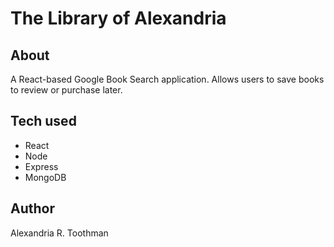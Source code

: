 # The Library of Alexandria

## About 

A React-based Google Book Search application. Allows users to save books to review or purchase later.

## Tech used

* React
* Node
* Express
* MongoDB



## Author

Alexandria R. Toothman


